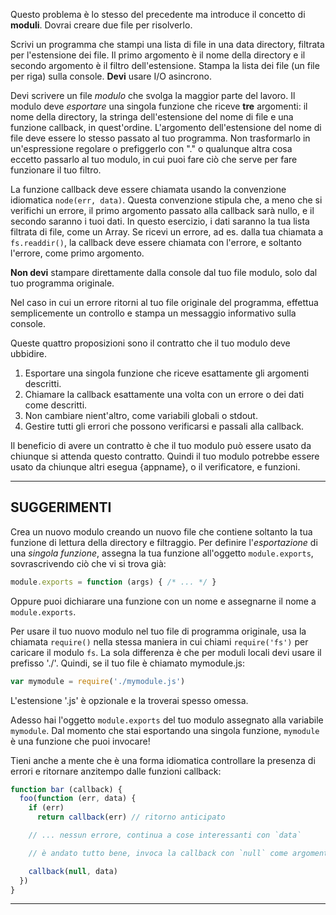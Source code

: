 Questo problema è lo stesso del precedente ma introduce il concetto di **moduli**. Dovrai creare due file per risolverlo.

Scrivi un programma che stampi una lista di file in una data directory, filtrata per l'estensione dei file. Il primo argomento è il nome della directory e il secondo argomento è il filtro dell'estensione. Stampa la lista dei file (un file per riga) sulla console. **Devi** usare I/O asincrono.

Devi scrivere un file *modulo* che svolga la maggior parte del lavoro. Il modulo deve *esportare* una singola funzione che riceve **tre** argomenti: il nome della directory, la stringa dell'estensione del nome di file e una funzione callback, in quest'ordine. L'argomento dell'estensione del nome di file deve essere lo stesso passato al tuo programma. Non trasformarlo in un'espressione regolare o prefiggerlo con "." o qualunque altra cosa eccetto passarlo al tuo modulo, in cui puoi fare ciò che serve per fare funzionare il tuo filtro.

La funzione callback deve essere chiamata usando la convenzione idiomatica `node(err, data)`. Questa convenzione stipula che, a meno che si verifichi un errore, il primo argomento passato alla callback sarà nullo, e il secondo saranno i tuoi dati. In questo esercizio, i dati saranno la tua lista filtrata di file, come un Array. Se ricevi un errore, ad es. dalla tua chiamata a  `fs.readdir()`, la callback deve essere chiamata con l'errore, e soltanto l'errore, come primo argomento.

**Non devi** stampare direttamente dalla console dal tuo file modulo, solo dal tuo programma originale.

Nel caso in cui un errore ritorni al tuo file originale del programma, effettua semplicemente un controllo e stampa un messaggio informativo sulla console.

Queste quattro proposizioni sono il contratto che il tuo modulo deve ubbidire.

1. Esportare una singola funzione che riceve esattamente gli argomenti descritti.
2. Chiamare la callback esattamente una volta con un errore o dei dati come descritti.
3. Non cambiare nient'altro, come variabili globali o stdout.
4. Gestire tutti gli errori che possono verificarsi e passali alla callback.

Il beneficio di avere un contratto è che il tuo modulo può essere usato da chiunque si attenda questo contratto. Quindi il tuo modulo potrebbe essere usato da chiunque altri esegua {appname}, o il verificatore, e funzioni.

----------------------------------------------------------------------
## SUGGERIMENTI

Crea un nuovo modulo creando un nuovo file che contiene soltanto la tua funzione di lettura della directory e filtraggio. Per definire l'*esportazione* di una *singola funzione*, assegna la tua funzione all'oggetto `module.exports`, sovrascrivendo ciò che vi si trova già:

```js
module.exports = function (args) { /* ... */ }
```

Oppure puoi dichiarare una funzione con un nome e assegnarne il nome a `module.exports`.

Per usare il tuo nuovo modulo nel tuo file di programma originale, usa la chiamata `require()` nella stessa maniera in cui chiami `require('fs')` per caricare il modulo `fs`. La sola differenza è che per moduli locali devi usare il prefisso './'. Quindi, se il tuo file è chiamato mymodule.js:

```js
var mymodule = require('./mymodule.js')
```

L'estensione '.js' è opzionale e la troverai spesso omessa.

Adesso hai l'oggetto `module.exports` del tuo modulo assegnato alla variabile `mymodule`. Dal momento che stai esportando una singola funzione, `mymodule` è una funzione che puoi invocare!

Tieni anche a mente che è una forma idiomatica controllare la presenza di errori e ritornare anzitempo dalle funzioni callback:

```js
function bar (callback) {
  foo(function (err, data) {
    if (err)
      return callback(err) // ritorno anticipato

    // ... nessun errore, continua a cose interessanti con `data`

    // è andato tutto bene, invoca la callback con `null` come argomento errore

    callback(null, data)
  })
}
```

----------------------------------------------------------------------
